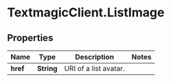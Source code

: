 # TextmagicClient.ListImage

## Properties
Name | Type | Description | Notes
------------ | ------------- | ------------- | -------------
**href** | **String** | URI of a list avatar. | 


